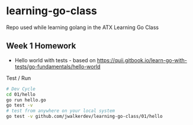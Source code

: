 # learning-go-class
Repo used while learning golang in the ATX Learning Go Class

## Week 1 Homework
* Hello world with tests - based on https://quii.gitbook.io/learn-go-with-tests/go-fundamentals/hello-world

Test / Run
```bash
# Dev Cycle
cd 01/hello
go run hello.go
go test -v
# test from anywhere on your local system
go test -v github.com/jwalkerdev/learning-go-class/01/hello
```
